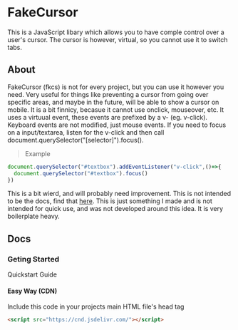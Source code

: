 # FakeCursor
This is a JavaScript libary which allows you to have comple control over a user's cursor. The cursor is however, virtual, so you cannot use it to switch tabs. 

## About
FakeCursor (fkcs) is not for every project, but you can use it however you need. Very useful for things like preventing a cursor from going over specific areas, and maybe in the future, will be able to show a cursor on mobile. It is a bit finnicy, becasue it cannot use onclick, mouseover, etc. It uses a virtuual event, these events are prefixed by a v- (eg. v-click). Keyboard events are not modified, just mouse events. If you need to focus on a input/textarea, listen for the v-click and then call document.querySelector("[selector]").focus(). 
> Example
```js
document.querySelector("#textbox").addEventListener("v-click",()=>{
  document.querySelector("#textbox").focus()
})
```
This is a bit wierd, and will probably need improvement. This is not intended to be the docs, find that [here](https://github.com/TheTrueLuckyCoder/FakeCursor/main/README.md#docs).
This is just something I made and is not intended for quick use, and was not developed around this idea. It is very boilerplate heavy. 


## Docs
### Geting Started
Quickstart Guide
#### Easy Way (CDN)
Include this code in your projects main HTML file's head tag
```html
<script src="https://cnd.jsdelivr.com/"></script>
```
